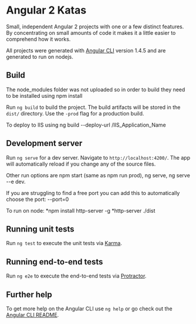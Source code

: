 # Angular 2 Katas

Small, independent Angular 2 projects with one or a few distinct features.  By concentrating on small amounts of code it makes it a little easier to comprehend how it works.

All projects were generated with [Angular CLI](https://github.com/angular/angular-cli) version 1.4.5 and are generated to run on nodejs.

## Build

The node_modules folder was not uploaded so in order to build they need to be installed using npm install

Run `ng build` to build the project. The build artifacts will be stored in the `dist/` directory. Use the `-prod` flag for a production build.  

To deploy to IIS using ng build --deploy-url /IIS_Application_Name

## Development server

Run `ng serve` for a dev server. Navigate to `http://localhost:4200/`. The app will automatically reload if you change any of the source files.

Other run options are npm start (same as npm run prod), ng serve, ng serve --e dev.

If you are struggling to find a free port you can add this to automatically choose the port: --port=0 

To run on node:
*npm install http-server -g 
*http-server ./dist

## Running unit tests

Run `ng test` to execute the unit tests via [Karma](https://karma-runner.github.io).

## Running end-to-end tests

Run `ng e2e` to execute the end-to-end tests via [Protractor](http://www.protractortest.org/).

## Further help

To get more help on the Angular CLI use `ng help` or go check out the [Angular CLI README](https://github.com/angular/angular-cli/blob/master/README.md).